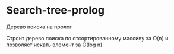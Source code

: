 # Search-tree-prolog
Дерево поиска на пролог

Строит дерево поиска по отсортированному массиву за O(n) и позволяет искать элемент за O(log n)
